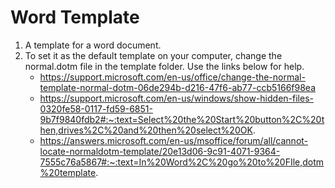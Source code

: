 # Word Template
1. A template for a word document. 
1. To set it as the default template on your computer, change the normal.dotm file in the template folder. Use the links below for help.
    * https://support.microsoft.com/en-us/office/change-the-normal-template-normal-dotm-06de294b-d216-47f6-ab77-ccb5166f98ea
    * https://support.microsoft.com/en-us/windows/show-hidden-files-0320fe58-0117-fd59-6851-9b7f9840fdb2#:~:text=Select%20the%20Start%20button%2C%20then,drives%2C%20and%20then%20select%20OK.
    * https://answers.microsoft.com/en-us/msoffice/forum/all/cannot-locate-normaldotm-template/20e13d06-9c91-4071-9364-7555c76a5867#:~:text=In%20Word%2C%20go%20to%20FIle,dotm%20template.







